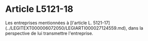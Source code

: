 # Article L5121-18

<p align="left">
  Les entreprises mentionnées à [l'article L. 5121-17](../LEGITEXT000006072050/LEGIARTI000027124559.md), dans la perspective de lui transmettre l'entreprise.
</p>